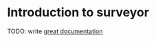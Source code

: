 # Introduction to surveyor

TODO: write [great documentation](http://jacobian.org/writing/what-to-write/)

